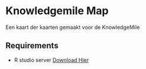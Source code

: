 # Knowledgemile Map
Een kaart der kaarten gemaakt voor de KnowledgeMile

## Requirements

- R studio server [Download Hier](https://www.rstudio.com/products/rstudio/download-server/)

